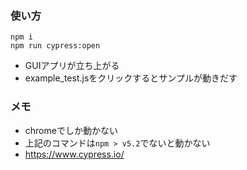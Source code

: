 ### 使い方

```
npm i
npm run cypress:open
```
- GUIアプリが立ち上がる
- example_test.jsをクリックするとサンプルが動きだす

### メモ

- chromeでしか動かない
- 上記のコマンドは`npm > v5.2`でないと動かない
- https://www.cypress.io/
